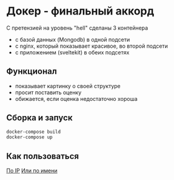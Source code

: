 # Докер - финальный аккорд

С претензией на уровень "hell" сделаны 3 контейнера

- с базой данных (Mongodb) в одной подсети
- с nginx, который показывает красивое, во второй подсети
- с приложением (sveltekit) в обеих подсетях

## Функционал

- показывает картинку о своей структуре
- просит поставить оценку
- обижается, если оценка недостаточно хороша

## Сборка и запуск

```sh
docker-compose build
docker-compose up
```

## Как пользоваться

[По IP](http://10.100.11.12)
[Или по имени](http://localhost)

